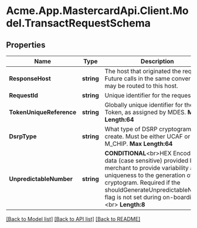 
# Acme.App.MastercardApi.Client.Model.TransactRequestSchema

## Properties

Name | Type | Description | Notes
------------ | ------------- | ------------- | -------------
**ResponseHost** | **string** | The host that originated the request. Future calls in the same conversation may be routed to this host.  | [optional] 
**RequestId** | **string** | Unique identifier for the request.  | 
**TokenUniqueReference** | **string** | Globally unique identifier for the Token, as assigned by MDES.    __Max Length:64__  | 
**DsrpType** | **string** | What type of DSRP cryptogram to create. Must be either UCAF or M_CHIP.     __Max Length:64__  | 
**UnpredictableNumber** | **string** | __CONDITIONAL__&lt;br&gt;HEX Encoded data (case sensitive) provided by the merchant to provide variability and uniqueness to the generation of a cryptogram.  Required if the shouldGenerateUnpredictableNumber flag is not set during on-boarding.&lt;br&gt; __Length:8__            | [optional] 

[[Back to Model list]](../README.md#documentation-for-models)
[[Back to API list]](../README.md#documentation-for-api-endpoints)
[[Back to README]](../README.md)

